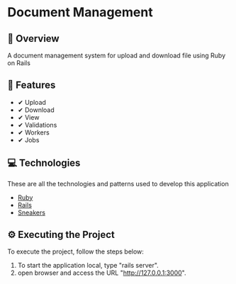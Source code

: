 <h1> 
  Document Management
</h1>

## 📌 Overview
A document management system for upload and download file using Ruby on Rails

## 🧾 Features
<ul>
	<li>✔ Upload</li>
	<li>✔ Download</li>
  <li>✔ View</li>
  <li>✔ Validations</li>
  <li>✔ Workers</li>
  <li>✔ Jobs</li>
</ul>


## 💻 Technologies
These are all the technologies and patterns used to develop this application
- [Ruby](https://www.ruby-lang.org/)
- [Rails](https://rubyonrails.org/)
- [Sneakers](https://jondot.github.io/sneakers/)

## ⚙️ Executing the Project
To execute the project, follow the steps below:
1. To start the application local, type "rails server".
2. open browser and access the URL "http://127.0.0.1:3000".
